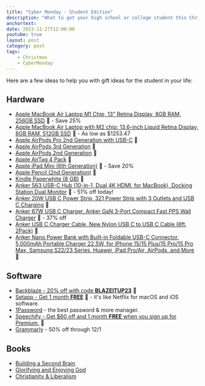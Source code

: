 ```yaml
---
title: "Cyber Monday - Student Edition"
description: "What to get your high school or college student this Christmas"
anchortext: 
date: 2023-11-27T12:00:00
youtube: true
layout: post
category: post
tags:
    - Christmas
    - CyberMonday
---
```


Here are a few ideas to help you with gift ideas for the student in your life:

## Hardware

- [Apple MacBook Air Laptop M1 Chip, 13" Retina Display, 8GB RAM, 256GB SSD](https://amzn.to/411ifsX) 💸  - Save 25% 
- [Apple MacBook Air Laptop with M2 chip: 13.6-inch Liquid Retina Display, 8GB RAM, 512GB SSD](https://amzn.to/47NP5ji) 💸 - As low as $1253.47
- [Apple AirPods Pro 2nd Generation with USB-C](https://amzn.to/3uxiNeb) 💸
- [Apple AirPods 3rd Generation](https://amzn.to/48afHeH) 💸
- [Apple AirPods 2nd Generation](https://amzn.to/3uBAxFe) 💸
- [Apple AirTag 4 Pack](https://amzn.to/3sUNMjS) 💸
- [Apple iPad Mini (6th Generation)](https://amzn.to/49TIBRE) 💸 - Save 20%
- [Apple Pencil (2nd Generation)](https://amzn.to/46xPyVB) 💸
- [Kindle Paperwhite (8 GB)](https://amzn.to/3RfOMZ8) 💸
- [Anker 563 USB-C Hub (10-in-1, Dual 4K HDMI, for MacBook), Docking Station Dual Monitor](https://amzn.to/3sR5uEQ) 💸 - 51% off today!
- [Anker 20W USB C Power Strip, 321 Power Strip with 3 Outlets and USB C Charging](https://amzn.to/40XqjLm) 💸
- [Anker 67W USB C Charger, Anker GaN 3-Port Compact Fast PPS Wall Charger](https://amzn.to/3RhjzVg) 💸 - 37% off 
- [Anker USB C Charger Cable, New Nylon USB C to USB C Cable (6ft, 2Pack)](https://amzn.to/47uaVbH) 💸
- [Anker Nano Power Bank with Built-in Foldable USB-C Connector, 5,000mAh Portable Charger 22.5W, for iPhone 15/15 Plus/15 Pro/15 Pro Max, Samsung S22/23 Series, Huawei, iPad Pro/Air, AirPods, and More](https://amzn.to/47SH2S6) 💸

## Software

- [Backblaze - 20% off with code **BLAZEITUP23**](https://www.backblaze.com/cloud-backup/personal#af6569) 💸
- [Setapp - Get 1 month **FREE**](https://go.setapp.com/invite/af27fdba-22f4-4d79-a0f0-4b95e976ab3a) 💸 - it's like Netflix for macOS and iOS software.
- [1Password](https://1password.com) - the best password & more manager.
- [Speechify - Get $60 off and 1 month **FREE** when you sign up for Premium.](https://share.speechify.com/mzxDXgi) 💸
- [Grammarly](https://www.grammarly.com/) - 50% off through 12/1

## Books

- [Building a Second Brain](https://www.ecrosstexas.com/notes/books/building-a-second-brain-9781982167387/)
- [Glorifying and Enjoying God](https://www.ecrosstexas.com/notes/books/glorifying-and-enjoying-god-9798886860573/)
- [Christianity & Liberalism](https://www.ecrosstexas.com/notes/books/christianity-and-liberalism-9781955859103/)